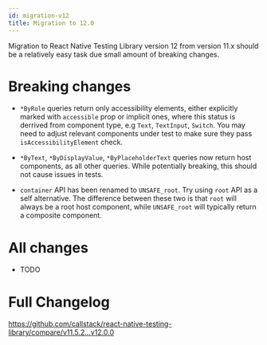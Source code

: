 ```yaml
---
id: migration-v12
title: Migration to 12.0
---
```


Migration to React Native Testing Library version 12 from version 11.x should be a relatively easy task due small amount of breaking changes.

# Breaking changes

* `*ByRole` queries return only accessibility elements, either explicitly marked with `accessible` prop or implicit ones, where this status is derrived from component type, e.g `Text`, `TextInput`, `Switch`. You may need to adjust relevant components under test to make sure they pass `isAccessibilityElement` check.

* `*ByText`, `*ByDisplayValue`, `*ByPlaceholderText` queries now return host components, as all other queries. While potentially breaking, this should not cause issues in tests.

* `container` API has been renamed to `UNSAFE_root`. Try using `root` API as a self alternative. The difference between these two is that `root` will always be a root host component, while `UNSAFE_root` will typically return a composite component.

# All changes

* TODO

# Full Changelog
https://github.com/callstack/react-native-testing-library/compare/v11.5.2...v12.0.0

